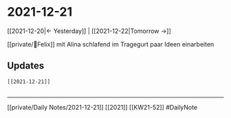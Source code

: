 # 2021-12-21
[[2021-12-20|<- Yesterday]] | [[2021-12-22|Tomorrow ->]] 

[[private/🐨Felix]] mit Alina schlafend im Tragegurt paar Ideen einarbeiten

## Updates
```query 
[[2021-12-21]]
```
##
---
[[private/Daily Notes/2021-12-21]]
[[2021]] [[KW21-52]] 
#DailyNote
